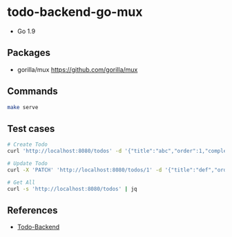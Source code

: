 # todo-backend-go-mux

- Go 1.9

## Packages

- gorilla/mux <https://github.com/gorilla/mux>

## Commands

```bash
make serve
```

## Test cases

```bash
# Create Todo
curl 'http://localhost:8080/todos' -d '{"title":"abc","order":1,"completed":false}'

# Update Todo
curl -X 'PATCH' 'http://localhost:8080/todos/1' -d '{"title":"def","order":1,"completed":true}'

# Get All
curl -s 'http://localhost:8080/todos' | jq
```

## References

- [Todo-Backend](http://www.todobackend.com/)
